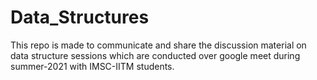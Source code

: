 # Data_Structures
This repo is made to communicate and share the discussion material on data structure sessions which are conducted over google meet during summer-2021 with IMSC-IITM students.
